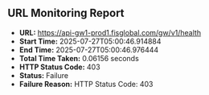 ## URL Monitoring Report

- **URL:** https://api-gw1-prod1.fisglobal.com/gw/v1/health
- **Start Time:** 2025-07-27T05:00:46.914884
- **End Time:** 2025-07-27T05:00:46.976444
- **Total Time Taken:** 0.06156 seconds
- **HTTP Status Code:** 403
- **Status:** Failure
- **Failure Reason:** HTTP Status Code: 403
